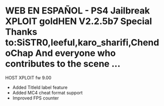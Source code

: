# WEB EN ESPAÑOL - PS4 Jailbreak XPLOIT goldHEN V2.2.5b7 Special Thanks to:SiSTR0,leeful,karo_sharifi,ChendoChap  And everyone who contributes to the scene ...

HOST XPLOIT fw 9.00

- Added TitleId label feature
- Added MC4 cheat format support
- Improved FPS counter
